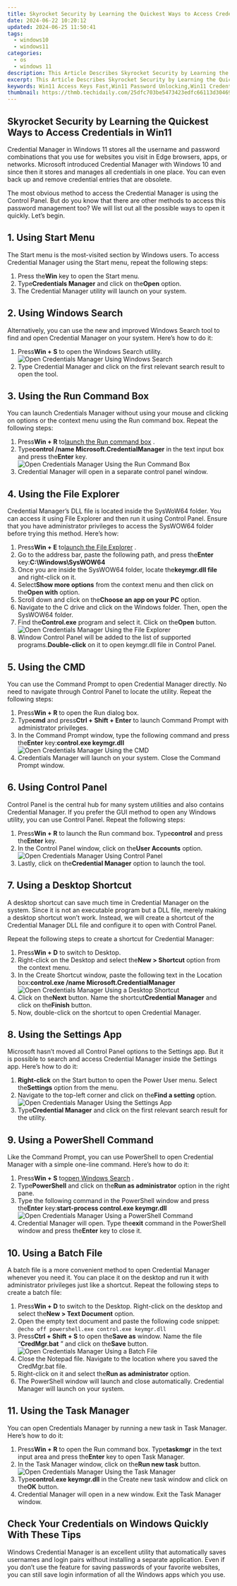 ```yaml
---
title: Skyrocket Security by Learning the Quickest Ways to Access Credentials in Win11
date: 2024-06-22 10:20:12
updated: 2024-06-25 11:50:41
tags:
  - windows10
  - windows11
categories:
  - os
  - windows 11
description: This Article Describes Skyrocket Security by Learning the Quickest Ways to Access Credentials in Win11
excerpt: This Article Describes Skyrocket Security by Learning the Quickest Ways to Access Credentials in Win11
keywords: Win11 Access Keys Fast,Win11 Password Unlocking,Win11 Credential Hack,Win11 Security Breach,Quick Win11 Login,Rapid Windows Login,Win11 Account Gain
thumbnail: https://thmb.techidaily.com/25dfc703be5473423edfc66113d30469d26da4408f6261979d298982619597ae.jpg
---
```


## Skyrocket Security by Learning the Quickest Ways to Access Credentials in Win11

 Credential Manager in Windows 11 stores all the username and password combinations that you use for websites you visit in Edge browsers, apps, or networks. Microsoft introduced Credential Manager with Windows 10 and since then it stores and manages all credentials in one place. You can even back up and remove credential entries that are obsolete.

 The most obvious method to access the Credential Manager is using the Control Panel. But do you know that there are other methods to access this password management too? We will list out all the possible ways to open it quickly. Let’s begin.

## 1\. Using Start Menu

 The Start menu is the most-visited section by Windows users. To access Credential Manager using the Start menu, repeat the following steps:

1. Press the**Win** key to open the Start menu.
2. Type**Credentials Manager** and click on the**Open** option.
3. The Credential Manager utility will launch on your system.

## 2\. Using Windows Search

 Alternatively, you can use the new and improved Windows Search tool to find and open Credential Manager on your system. Here’s how to do it:

1. Press**Win + S** to open the Windows Search utility.  
![Open Credentials Manager Using Windows Search](https://static1.makeuseofimages.com/wordpress/wp-content/uploads/2023/03/open-credentials-manager-using-windows-search.jpg)
2. Type Credential Manager and click on the first relevant search result to open the tool.

## 3\. Using the Run Command Box

 You can launch Credentials Manager without using your mouse and clicking on options or the context menu using the Run command box. Repeat the following steps:

1. Press**Win + R** to[launch the Run command box](https://www.makeuseof.com/windows-open-run-command-dialog-box/) .
2. Type**control /name Microsoft.CredentialManager** in the text input box and press the**Enter** key.  
![Open Credentials Manager Using the Run Command Box](https://static1.makeuseofimages.com/wordpress/wp-content/uploads/2023/03/open-credentials-manager-using-the-run-command-box.jpg)
3. Credential Manager will open in a separate control panel window.

## 4\. Using the File Explorer

 Credential Manager’s DLL file is located inside the SysWoW64 folder. You can access it using File Explorer and then run it using Control Panel. Ensure that you have administrator privileges to access the SysWOW64 folder before trying this method. Here’s how:

1. Press**Win + E** to[launch the File Explorer](https://www.makeuseof.com/windows-open-file-explorer/) .
2. Go to the address bar, paste the following path, and press the**Enter** key:**C:\\Windows\\SysWOW64**
3. Once you are inside the SysWOW64 folder, locate the**keymgr.dll file** and right-click on it.
4. Select**Show more options** from the context menu and then click on the**Open with** option.
5. Scroll down and click on the**Choose an app on your PC** option.
6. Navigate to the C drive and click on the Windows folder. Then, open the SysWOW64 folder.
7. Find the**Control.exe** program and select it. Click on the**Open** button.  
![Open Credentials Manager Using the File Explorer](https://static1.makeuseofimages.com/wordpress/wp-content/uploads/2023/03/open-credentials-manager-using-the-file-explorer.jpg)
8. Window Control Panel will be added to the list of supported programs.**Double-click** on it to open keymgr.dll file in Control Panel.

## 5\. Using the CMD

 You can use the Command Prompt to open Credential Manager directly. No need to navigate through Control Panel to locate the utility. Repeat the following steps:

1. Press**Win + R** to open the Run dialog box.
2. Type**cmd** and press**Ctrl + Shift + Enter** to launch Command Prompt with administrator privileges.
3. In the Command Prompt window, type the following command and press the**Enter** key:**control.exe keymgr.dll**  
![Open Credentials Manager Using the CMD](https://static1.makeuseofimages.com/wordpress/wp-content/uploads/2023/03/open-credentials-manager-using-the-cmd.jpg)
4. Credentials Manager will launch on your system. Close the Command Prompt window.

## 6\. Using Control Panel

 Control Panel is the central hub for many system utilities and also contains Credential Manager. If you prefer the GUI method to open any Windows utility, you can use Control Panel. Repeat the following steps:

1. Press**Win + R** to launch the Run command box. Type**control** and press the**Enter** key.
2. In the Control Panel window, click on the**User Accounts** option.  
![Open Credentials Manager Using Control Panel](https://static1.makeuseofimages.com/wordpress/wp-content/uploads/2023/03/open-credentials-manager-using-control-panel.jpg)
3. Lastly, click on the**Credential Manager** option to launch the tool.

## 7\. Using a Desktop Shortcut

 A desktop shortcut can save much time in Credential Manager on the system. Since it is not an executable program but a DLL file, merely making a desktop shortcut won’t work. Instead, we will create a shortcut of the Credential Manager DLL file and configure it to open with Control Panel.

 Repeat the following steps to create a shortcut for Credential Manager:

1. Press**Win + D** to switch to Desktop.
2. Right-click on the Desktop and select the**New > Shortcut** option from the context menu.
3. In the Create Shortcut window, paste the following text in the Location box:**control.exe /name Microsoft.CredentialManager**  
![Open Credentials Manager Using a Desktop Shortcut](https://static1.makeuseofimages.com/wordpress/wp-content/uploads/2023/03/open-credentials-manager-using-a-desktop-shortcut.jpg)
4. Click on the**Next** button. Name the shortcut**Credential Manager** and click on the**Finish** button.
5. Now, double-click on the shortcut to open Credential Manager.

## 8\. Using the Settings App

 Microsoft hasn’t moved all Control Panel options to the Settings app. But it is possible to search and access Credential Manager inside the Settings app. Here’s how to do it:

1. **Right-click** on the Start button to open the Power User menu. Select the**Settings** option from the menu.
2. Navigate to the top-left corner and click on the**Find a setting** option.  
![Open Credentials Manager Using the Settings App](https://static1.makeuseofimages.com/wordpress/wp-content/uploads/2023/03/open-credentials-manager-using-the-settings-app.jpg)
3. Type**Credential Manager** and click on the first relevant search result for the utility.

## 9\. Using a PowerShell Command

 Like the Command Prompt, you can use PowerShell to open Credential Manager with a simple one-line command. Here’s how to do it:

1. Press**Win + S** to[open Windows Search](https://www.makeuseof.com/windows-search-use-guide/) .
2. Type**PowerShell** and click on the**Run as administrator** option in the right pane.
3. Type the following command in the PowerShell window and press the**Enter** key:**start-process control.exe keymgr.dll**  
![Open Credentials Manager Using a PowerShell Command](https://static1.makeuseofimages.com/wordpress/wp-content/uploads/2023/03/open-credentials-manager-using-a-powershell-command.jpg)
4. Credential Manager will open. Type the**exit** command in the PowerShell window and press the**Enter** key to close it.

## 10\. Using a Batch File

 A batch file is a more convenient method to open Credential Manager whenever you need it. You can place it on the desktop and run it with administrator privileges just like a shortcut. Repeat the following steps to create a batch file:

1. Press**Win + D** to switch to the Desktop. Right-click on the desktop and select the**New > Text Document** option.
2. Open the empty text document and paste the following code snippet:  
`@echo off powershell.exe control.exe keymgr.dll`
3. Press**Ctrl + Shift + S** to open the**Save as** window. Name the file “**CredMgr.bat** ” and click on the**Save** button.  
![Open Credentials Manager Using a Batch File](https://static1.makeuseofimages.com/wordpress/wp-content/uploads/2023/03/open-credentials-manager-using-a-batch-file.jpg)
4. Close the Notepad file. Navigate to the location where you saved the CredMgr.bat file.
5. Right-click on it and select the**Run as administrator** option.
6. The PowerShell window will launch and close automatically. Credential Manager will launch on your system.

## 11\. Using the Task Manager

 You can open Credentials Manager by running a new task in Task Manager. Here’s how to do it:

1. Press**Win + R** to open the Run command box. Type**taskmgr** in the text input area and press the**Enter** key to open Task Manager.
2. In the Task Manager window, click on the**Run new task** button.  
![Open Credentials Manager Using the Task Manager](https://static1.makeuseofimages.com/wordpress/wp-content/uploads/2023/03/open-credentials-manager-using-the-task-manager.jpg)
3. Type**control.exe keymgr.dll** in the Create new task window and click on the**OK** button.
4. Credential Manager will open in a new window. Exit the Task Manager window.

## Check Your Credentials on Windows Quickly With These Tips

 Windows Credential Manager is an excellent utility that automatically saves usernames and login pairs without installing a separate application. Even if you don’t use the feature for saving passwords of your favorite websites, you can still save login information of all the Windows apps which you use.


<ins class="adsbygoogle"
     style="display:block"
     data-ad-format="autorelaxed"
     data-ad-client="ca-pub-7571918770474297"
     data-ad-slot="1223367746"></ins>



<ins class="adsbygoogle"
     style="display:block"
     data-ad-client="ca-pub-7571918770474297"
     data-ad-slot="8358498916"
     data-ad-format="auto"
     data-full-width-responsive="true"></ins>
